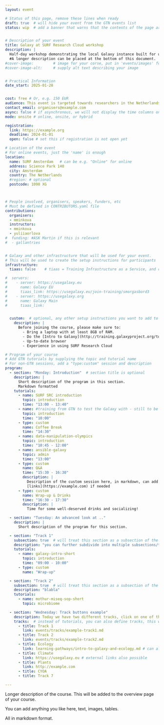 ```yaml
---
layout: event

# Status of this page, remove these lines when ready
draft: true  # will hide your event from the GTN events list
status: wip  # add a banner that warns that the contents of the page are still subject to change


# Description of your event
title: Galaxy at SURF Research Cloud workshop
description: |
  Half-day workshop demonstrating the local Galaxy instance built for users of SURF Research Cloud. 
  #A longer description can be placed at the bottom of this document.
#cover-image:         # image for your corse, put in 'events/images' folder
#cover-image-alt:     # supply alt text describing your image


# Practical Information
date_start: 2025-01-28


cost: free # Or, e.g. 150 EUR
audience: This event is targeted towards researchers in the Netherlands who already have experience working with Galaxy. 
contact_email: organisers@example.com
async: false # if asynchronous, we will not display the time columns on the program
mode: onsite # online, onsite, or hybrid

registration:
  link: https://example.org
  deadline: 2024-01-01
  open: false # set this if registration is not open yet

# Location of the event
# For online events, just the 'name' is enough
location:
  name: SURF Amsterdam   # can be e.g. "Online" for online
  address: Science Park 140
  city: Amsterdam
  country: The Netherlands
  #region: # optional
  postcode: 1098 XG 



# People involved, organisers, speakers, funders, etc
# Must be defined in CONTRIBUTORS.yaml file
contributions:
  organisers:
  - mminkova
  instructors:
  - mminkova
  - yuliiaorlova
#  funding: #ASK Martin if this is relevant 
#  - gallantries


# Galaxy and other infrastructure that will be used for your event.
# This will be used to create the setup instructions for participants
infrastructure:
  tiaas: false    # tiaas = Training Infrastructure as a Service, and can be requested (for free) from all major Galaxies

#  servers:
#    - server: https://usegalaxy.eu
#      name: Galaxy EU
#      tiaas_link: https://usegalaxy.eu/join-training/smorgasbord3
#    - server: https://usegalaxy.org
#      name: Galaxy Main
#      tiaas_link:


  custom:  # optional, any other setup instructions you want to add to the "Setup" tab
    description: |
      Before joining the course, please make sure to:
        - Bring a laptop with at least 8GB of RAM.
        - Do the [Intro to Galaxy](http://training.galaxyproject.org/topics/introduction/tutorials/galaxy-intro-short/tutorial.html) tutorial if you are not yet familiar with Galaxy
        - Up-to-date browser
        - Experience in using SURF Research Cloud 

# Program of your course
# Add GTN tutorials by supplying the topic and tutorial name
# For non-GTN sessions, add a "type:custom" session and description
program:
  - section: "Monday: Introduction"  # section title is optional
    description: |
      Short description of the program in this section.
      Markdown formatted
    tutorials:
      - name: SURF SRC introduction
        topic: introduction
        time: "13:00 - 13:40"
      - name: #training from GTN to test the Galaxy with - still to be decided
        topic: introduction
        time: "10:00"
      - type: custom
        name: Coffee Break
        time: "14:30"
      - name: data-manipulation-olympics
        topic: introduction
        time: "10:45 - 12:00"
      - name: ansible-galaxy
        topic: admin
        time: "13:00"
      - type: custom
        name: Q&A 
        time: "15:30 - 16:30"
        description: |
          Description of the custom session here, in markdown, can add
          [links](https://example.com) if needed
      - type: custom
        name: Wrap-up & Drinks
        time: "16:30 - 17:30"
        description: |
          Time for some well-deserved drinks and socializing!

  - section: "Tuesday: An advanced look at .."
    description: |
      Short description of the program for this section.

  - section: "Track 1"
    subsection: true  # will treat this section as a subsection of the previous (i.e. smaller heading), useful to split day into tracks
    description: "you can further subdivide into multiple subsections/tracks as well"
    tutorials:
      - name: galaxy-intro-short
        topic: introduction
        time: "09:00 - 10:00"
      - type: custom
        name: "Wrap-up"

  - section: "Track 2"
    subsection: true  # will treat this section as a subsection of the previous (i.e. smaller heading), useful to split day into tracks
    description: "blabla"
    tutorials:
      - name: mothur-miseq-sop-short
        topic: microbiome

  - section: "Wednesday: Track buttons example"
    description: Today we have two different tracks, click on one of the buttons below to view the track program.
    tracks:  # instead of tutorials, you can also define tracks, this will create a button per tracks that will lead to a different page
      - title: Track 1
        link: events/tracks/example-track1.md
      - title: Track 2
        link: events/tracks/example-track2.md
      - title: Ecology
        link: learning-pathways/intro-to-galaxy-and-ecology.md # can also link to learning pathways (or any other GTN page)
      - title: Climate
        link: https://usegalaxy.eu # external links also possible
      - title: Plants
        link: http://example.com
      - title: CYOA
      - title: Track 7

---
```


Longer description of the course. This will be added to the overview page of your course.

You can add anything you like here, text, images, tables.

All in markdown format.
